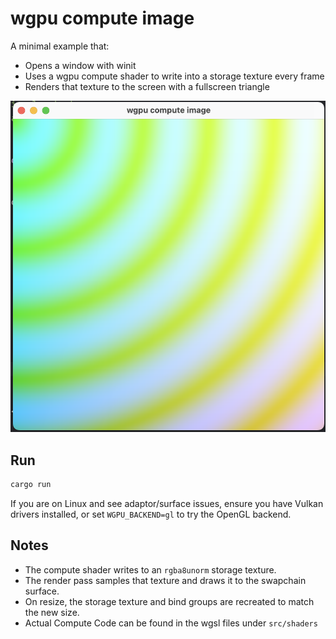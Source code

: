 # wgpu compute image

A minimal example that:

- Opens a window with winit
- Uses a wgpu compute shader to write into a storage texture every frame
- Renders that texture to the screen with a fullscreen triangle

![screenshot of window showing gpu shader output](./screenshot.png)

## Run

```bash
cargo run
```

If you are on Linux and see adaptor/surface issues, ensure you have Vulkan drivers installed, or set `WGPU_BACKEND=gl` to try the OpenGL backend.

## Notes

- The compute shader writes to an `rgba8unorm` storage texture.
- The render pass samples that texture and draws it to the swapchain surface.
- On resize, the storage texture and bind groups are recreated to match the new size.
- Actual Compute Code can be found in the wgsl files under `src/shaders`
